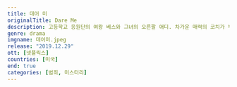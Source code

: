 ```yaml
---
title: 데어 미
originalTitle: Dare Me
description: 고등학교 응원단의 여왕 베스와 그녀의 오른팔 애디. 차가운 매력의 코치가 부임하면서 이들의 세상이 흔들린다. 헌신적인 마음이 다른 누군가를 향하기 시작했기 때문에.
genre: drama
imgname: 데어미.jpeg
release: "2019.12.29"
ott: [넷플릭스]
countries: [미국]
end: true
categories: [범죄, 미스터리]
---
```

